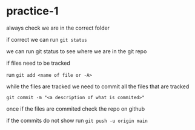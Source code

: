 # practice-1

always check we are in the correct folder

if correct we can run ```git status```

we can run git status to see where we are in the git repo

if files need to be tracked 

run ```git add <name of file or -A>``` 

while the files are tracked we need to commit all the files that are tracked

```git commit -m "<a description of what is commited>"```

once if the files are commited check the repo on github

if the commits do not show run ```git push -u origin main```

